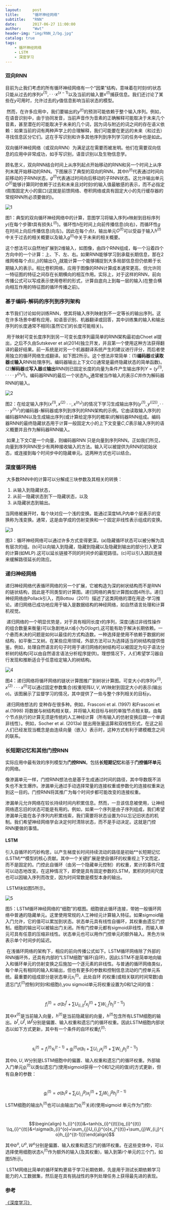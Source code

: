 ```yaml
---
layout:     post
title:      "循环神经网络"
subtitle:   "RNN"
date:       2017-06-27 11:00:00
author:     "Wwt"
header-img: "img/RNN_2/bg.jpg"
catalog: true
tags:   
    - 循环神经网络
    - LSTM
    - 深度学习
---
```

### 双向RNN

​	目前为止我们考虑的所有循环神经网络有一个“因果”结构，意味着在时刻$t$的状态只能从过去的序列$x^{(1)},···x^{(x-1)}$以及当前的输入要$x^{(t)}$捕获信息。我们还讨论了某些在$y$可用时，允许过去的$y$值信息影响当前状态的模型。

​	然而，在许多应用中，我们要输出的$y^{(t)}$的预测可能依赖于整个输入序列。例如，在语音识别中，由于协同发音，当前声音作为音素的正确解释可能取决于未来几个音素，甚至潜在的可能取决于未来的几个词，因为词与附近的词之间的存在语义依赖：如果当前的词有两种声学上的合理解释，我们可能要在更远的未来（和过去）寻找信息区分它们。这在手写识别和许多其他序列到序列学习的任务中也是如此。

​	双向循环神经网络（或双向RNN）为满足这在需要而被发明。他们在需要双向信息的应用中非常成功，如手写识别，语音识别以及生物信息学。

​	顾名思义，双向RNN结合时间上从序列起点开始移动的RNN和另一个时间上从序列末尾开始移动的RNN。下图展示了典型的双向的RNN，其中$h^{(t)}$代表通过时间向前移动的子RNN状态，$g^{(t)}$代表通过时间向后移动的子RNN状态。这允许输出单元$O^{(t)}$能够计算同时依赖于过去和未来且对时刻$t$的输入值最敏感的表示，而不必指定$t$周围固定大小的窗口(这就是前馈网络、卷积网络或具有固定大小的先行缓存器的常规RNN所必须要做的)。

![1](/img/RNN_2/1.png)

图1：典型的双向循环神经网络中的计算，意图学习将输入序列$x$映射到目标序列$y$(在每个步骤$t$具有损失$L^{(t)}$)。循环性$h$在时间上向前传播信息(向右)，而循环性$g$在时间上向后传播信息(向左)。因此在每个点$t$，输出单元$O^{(t)}$可以受益于输入$h^{(t)}$中关于过去的相关概要以及输入$g^{(t)}$中关于未来的相关概要。

​	这个想法可以自然地扩展到2维输入，如图像，由四个RNN组成，每一个沿着四个方向中的一个计算：上、下、左、右。如果RNN能够学习到承载长期信息，那在2维网格每个点$(i,j)$的输出$O_{i,j}$就能计算一个能够捕捉到大多局部信息但仍依赖于长期输入的表示。相比卷积网络，应用于图像的RNN计算成本通常更高，但允许同一特征图的特征之间存在长期横向的相互作用。实际上，对于这样的RNN，前向传播公式可以写成表示使用卷积的形式，计算自底向上到每一层的输入(在整合横向相互作用的特征图的循环传播之前)。

### 基于编码-解码的序列到序列架构

​	本节我们讨论如何训练RNN，使其将输入序列映射到不一定等长的输出序列。这在许多场景中都有应用，如语音识别、机器翻译或回答，其中训练集的输入和输出序列的长度通常不相同(虽然它们的长度可能相关)。

​	用于映射可变长度序列到另一可变长度序列最简单的RNN架构最初由Choet al提出，之后不久由Sutskever et al(2014)独立开发，并且第一个使用这种方法获得翻译的最好结果。前一系统是对另一个机器翻译系统产生的建议进行评分，而后者使用独立的循环网络生成翻译。如下图2所示。这个想法非常简单：(1)**编码器**或**读取器**或**输入**RNN处理序列。编码器输出上下文$C$()通常是最终隐藏状态的简单函数)。(2)**解码器**或**写入器**或**输出**RNN则已固定长度的向量为条件产生输出序列$Y=(y^{(1)},····y^{(n_y)})$。编码器RNN的最后一个状态$h_{n_x}$通常被当作输入的表示$C$并作为解码器RNN的输入。

![2](/img/RNN_2/2.png)

图2：在给定输入序列$(x^{(1)},x^{(2)}···,x^{(n_x)})$的情况下学习生成输出序列$(y^{(1)},y^{((2))},····y^{(n_y)})$的编码器-解码器或序列到序列的RNN架构的示例。它由读取输入序列的编码器RNN以及生成输出序列(或计算给定序列的概率)的解码器RNN组成。编码器RNN的最终隐藏状态用于计算一般固定大小的上下文变量$C$,$C$表示输入序列的语义概要并且作为解码器RNN输入。

​	如果上下文$C$是一个向量，则编码器RNN 只是向量到序列RNN。正如我们所见，向量到序列RNN至少有两种接收输入的方法。输入可以被提供为RNN的初始状态，或连接到每个时间步中的隐藏单元。这两种方式也可以结合。

### 深度循环网络

​	大多数RNN中的计算可以分解成三块参数及其相关的转换：

1. 从输入到隐藏状态，
2. 从前一隐藏状态到下一隐藏状态，以及
3. 从隐藏状态到输出。

当网络被展开时，每个块对应一个浅的变换。能通过深度MLP内单个层表示的变换称为浅变换。通常，这是由学成的仿射变换和一个固定非线性表示组成的变换。

![3](/img/RNN_2/3.png)

图3：循环神经网络可以通过许多方式变得更深。(a)隐藏循环状态可以被分解为具有层次的组。(b)可以向输入到隐藏，隐藏到隐藏以及隐藏到输出的部分引入更深的计算(如MLP).这可以延长链接不同的时间步的最短路径。(c)可以引入跳跃连接来缓解路径延长的效应。

### 递归神经网络

​	递归神经网络代表循环网络的另一个扩展，它被构造为深的树状结构而不是RNN的链状结构，因此是不同类型的计算图。递归网络的典型计算图如图4所示。递归神经网络由Pollack引入，而Bottou（2011）描述了这类网络的潜在用途-学习推论。递归网络已成功地应用于输入是数据结构的神经网络，如自然语言处理和计算机视觉。

​	递归网络的一个明显优势是，对于具有相同长度$\tau$的序列，深度(通过非线性操作的组合数量来衡量)可以急剧地从$\tau$减小为$O(log \tau)$,这可能有助于解决长期依赖。一个悬而未决的问题是如何以最佳的方式构造数。一种选择是使用不依赖于数据的树结构，如平衡二叉树。在某些应用领域，外部方法可以为选择适当的树结构提供借鉴。例如，处理自然语言的句子时用于递归网络的树结构可以被固定为句子语法分析树的结构(可以由自然语言语法分析程序提供)。理想情况下，人们希望学习器自行发现和推断适合于任意给定输入的树结构。

![4](/img/RNN_2/4.png)

图4：递归网络将循环网络的链状计算图推广到树状计算图。可变大小的序列$x^{(1)},x^{(2)}···x^{(t)}$可以通过固定参数集合(权重矩阵$U,V,W$)映射到固定大小的表示(输出$o$)。该图展示了监督学习的情况，其中提供了一些与整个序列相关的目标$y$。

​	递归网络想法的 变种存在很多种。例如，Frasconi et al. (1997) 和Frasconi et al.(1998) 将数据与树结构相关联，并将输入和目标与树的单独节点相关联。由每个节点执行的计算无须是传统的人工神经计算（所有输入的仿射变换后跟一个单调非线性）。例如，Socher et al. (2013a) 提出用张量运算和双线性形式，在这之前人们已经发现当概念是由连续向量（嵌入）表示时，这种方式有利于建模概念之间的联系。 

### 长短期记忆和其他门控RNN

​	实际应用中最有效的序列模型为**门控RNN**。包括**长短期记忆**和基于**门控循环单元**的网络。

​	像渗漏单元一样，门控RNN想法也是基于生成通过时间的路径，其中导数既不消失也不发生爆炸。渗漏单元通过手动选择常量的连接权重或参数化的连接权重来达到这一目的。门控RNN将其推广为每个时间步都可能改变的连接权重。

​	渗漏单元允许网络在较长持续时间内积累信息。然而，一旦该信息被使用，让神经网络遗忘旧的状态可能是有用的。例如，如果一个序列是由子序列组成，我们希望渗漏单元能在各子序列内积累线索，我们需要将状态设置为0以忘记旧状态的机制。我们希望神经网络学会决定何时清除状态，而不是手动决定。这就是门控RNN要做的事情。

#### LSTM

​	引入自循环的巧妙构思，以产生梯度长时间持续流动的路径是初始**长短期记忆(LSTM)**模型的核心贡献。其中一个关键扩展是使自循环的权重视上下文而定，而不是固定的。门控此自循环（由另一个隐藏单元控制）的权重，累计的事件尺度可以动态地改变。在这种情况下，即使是具有固定参数的$\text{LSTM}$，累积的时间尺度也可以因输入序列而改变，因为时间常数是模型本身的输出。

​	$\text{LSTM}$块如图5所示。

![5](/img/RNN_2/5.png)

图5：$\text{LSTM}$循环神经网络的“细胞”的框图。细胞彼此循环连接，带她一般循环网络中普通的隐藏单元。这里使用常规的人工神经元计算输入特征。如果sigmoid输入门允许，它的值可以累加到状态。状态单元具有线性自循环，其权重由遗忘门控制。细胞的输出可以被输出门关闭。所有门控单元都有sigmoid非线性，而输入单元可具有任意的压缩非线性。状态单元也可以用作门控单元的额外输入。黑色方块表示单个时间步的延迟。

​	在浅循环网络的架构下，相应的前向传播公式如下。$\text{LSTM}$循环网络除了外部的RNN循环外，还具有内部的“$\text{LSTM}$细胞”循环(自环)，因此$\text{LSTM}$不是简单地向输入和循环单元的仿射变换之后施加一个逐元素的非线性。与普通的循环网络类似，每个单元有相同的输入和输出，但也有更多的参数和控制信息流动的门控单元系统。最重要的组成部分是状态单元$s_{i}^{(t)}$。此处自环 的权重(或相关联的时间常数)由遗忘门$f_{i}^{(t)}$控制(时刻$t$和细胞$i$),you sigmoid单元将权重设置为0和1之间的值：

​		$$f_{i}^{(t)}=\sigma(b_{i}^{f}+\sum U_{(i,j)}^fx_{j}^{(t)}+\sum W_{i,j}^fh_{j}^{(t-1)})$$

其中$x^{(t)}$是当前输入向量，$h^{(t)}$是当前隐藏层的向量，$h^{(t)}$包含所有$\text{LSTM}$细胞的输出。$b^{f},U^{f},W^{f}$分别是偏置、输入权重和遗忘门的循环权重。因此$\text{LSTM}$细胞内部状态以如下方式更新，其中有一个条件的自环权重$f_{i}^{(t)}$:

​		$$s_{i}^{(t)}=f_{i}^{(t)}s_{i}^{(t-1)}+g_{i}^{(t)}\sigma (b_i+\sum U_{i,j}x_{j}^{(t)}+\sum W_{i,j}h_{j}^{(t-1)})$$

其中$b,U,W$分别是$\text{LSTM}$细胞中的偏置、输入权重和遗忘门的循环权重。外部输入门单元$g_{i}^{(t)}$以类似遗忘门(使用sigmoid获得一个0和1之间的值)的方式更新，但有自身的参数：

​	$$g_{i}^{(t)}=\sigma (b_{i}^{g}+\sum_{j} U_{i,j}^g)x_{j}^{(t)}+\sum_{j}W_{i,j}^gh_{j}^{(t-1)}$$

$\text{LSTM}$细胞的输出$h_{i}^{(t)}$也可以由输出门$q_{i}^{(t)}$关闭(使用sigmoid 单元作为门控):

​	$$\begin{align}  h_{i}^{(t)}&=tanh(s_{i}^{(t)})q_{i}^{(t)} \\q_{i}^{(t)}&=\sigma(b_{i}^{o}+\sum_{j}U_{i,j}^{o}x_j^{(t)}+\sum_{j}W_{i,j}^{o}h_{j}^{(t-1)})\end{align}$$

其中$b^{o},U^{o},W^{o}$分别是偏置、输入权重和遗忘门的循环权重。在这些变体中，可以选择使用细胞状态$s_{i}^{(t)}$作为额外的输入(及其权重)，输入到第$i$个单元的三个门，如图5所示。

​	$\text{LSTM}$网络比简单的循环架构更易于学习长期依赖，先是用于测试长期依赖学习能力的人工数据集，然后是在具有挑战性的序列处理任务上获得最先进的表现。

### 参考

[《深度学习》](https://github.com/exacity/deeplearningbook-chinese)

​	